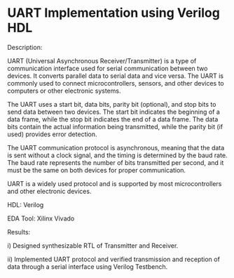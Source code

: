 # UART Implementation using Verilog HDL
Description:

UART (Universal Asynchronous Receiver/Transmitter) is a type of communication interface used for serial communication between two devices. It converts parallel data to serial data and vice versa. The UART is commonly used to connect microcontrollers, sensors, and other devices to computers or other electronic systems.

The UART uses a start bit, data bits, parity bit (optional), and stop bits to send data between two devices. The start bit indicates the beginning of a data frame, while the stop bit indicates the end of a data frame. The data bits contain the actual information being transmitted, while the parity bit (if used) provides error detection.

The UART communication protocol is asynchronous, meaning that the data is sent without a clock signal, and the timing is determined by the baud rate. The baud rate represents the number of bits transmitted per second, and it must be the same on both devices for proper communication.

UART is a widely used protocol and is supported by most microcontrollers and other electronic devices.

HDL: Verilog 

EDA Tool: Xilinx Vivado

Results:

i) Designed synthesizable RTL of Transmitter and Receiver.

ii) Implemented UART protocol and verified transmission and reception of data through a serial interface using Verilog Testbench. 
